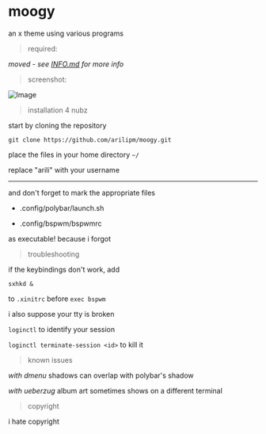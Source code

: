 # moogy
an x theme using various programs

> required:

*moved - see [INFO.md](https://github.com/setasorcer/moogy/blob/main/INFO.md) for more info*

> screenshot:

![Image](https://files.catbox.moe/vm5xep.png)

> installation 4 nubz

start by cloning the repository

`git clone https://github.com/arilipm/moogy.git`

place the files in your home directory `~/`

replace "arili" with your username

--- 

and don't forget to mark the appropriate files

* .config/polybar/launch.sh

* .config/bspwm/bspwmrc

as executable! because i forgot

> troubleshooting

if the keybindings don't work, add

`sxhkd &`

to `.xinitrc` before `exec bspwm`

i also suppose your tty is broken

`loginctl` to identify your session

`loginctl terminate-session <id>` to kill it

> known issues

*with dmenu* shadows can overlap with polybar's shadow

*with ueberzug* album art sometimes shows on a different terminal

> copyright

i hate copyright
